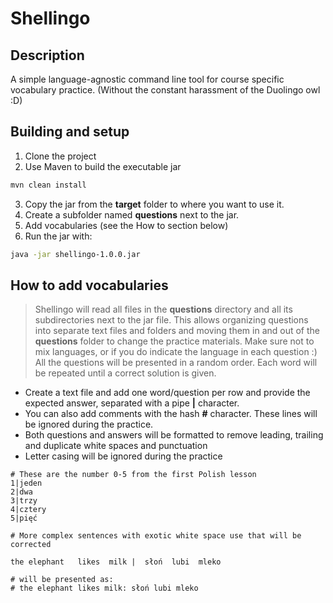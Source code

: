 # Shellingo

## Description
A simple language-agnostic command line tool for course specific vocabulary practice.
(Without the constant harassment of the Duolingo owl :D)

## Building and setup
1. Clone the project
2. Use Maven to build the executable jar
```bash
mvn clean install
```
3. Copy the jar from the **target** folder to where you want to use it.
4. Create a subfolder named **questions** next to the jar.
5. Add vocabularies (see the How to section below)
6. Run the jar with:
```bash
java -jar shellingo-1.0.0.jar
```

## How to add vocabularies
> Shellingo will read all files in the **questions** directory and all its subdirectories next to the jar file.
> This allows organizing questions into separate text files and folders and moving them in and out of the **questions** 
> folder to change the practice materials. 
> Make sure not to mix languages, or if you do indicate the language in each question :)
> All the questions will be presented in a random order. Each word will be repeated until a correct solution is given.

- Create a text file and add one word/question per row and provide the expected answer, 
separated with a pipe **|** character.
- You can also add comments with the hash **#** character. These lines will be ignored during the practice.
- Both questions and answers will be formatted to remove leading, trailing and duplicate white spaces and punctuation
- Letter casing will be ignored during the practice

```text
# These are the number 0-5 from the first Polish lesson
1|jeden
2|dwa
3|trzy
4|cztery
5|pięć
```

```text
# More complex sentences with exotic white space use that will be corrected

the elephant   likes  milk |  słoń  lubi  mleko   

# will be presented as:  
# the elephant likes milk: słoń lubi mleko 
```
